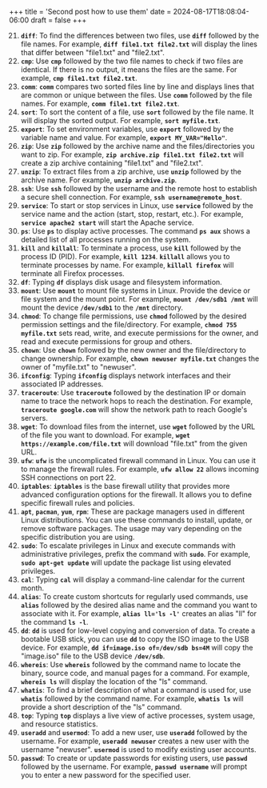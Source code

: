 +++
title = 'Second post how to use them'
date = 2024-08-17T18:08:04-06:00
draft = false
+++


21. **`diff`**: To find the differences between two files, use **`diff`** followed by the file names. For example, **`diff file1.txt file2.txt`** will display the lines that differ between "file1.txt" and "file2.txt".
22. **`cmp`**: Use **`cmp`** followed by the two file names to check if two files are identical. If there is no output, it means the files are the same. For example, **`cmp file1.txt file2.txt`**.
23. **`comm`**: **`comm`** compares two sorted files line by line and displays lines that are common or unique between the files. Use **`comm`** followed by the file names. For example, **`comm file1.txt file2.txt`**.
24. **`sort`**: To sort the content of a file, use **`sort`** followed by the file name. It will display the sorted output. For example, **`sort myfile.txt`**.
25. **`export`**: To set environment variables, use **`export`** followed by the variable name and value. For example, **`export MY_VAR="Hello"`**.
26. **`zip`**: Use **`zip`** followed by the archive name and the files/directories you want to zip. For example, **`zip archive.zip file1.txt file2.txt`** will create a zip archive containing "file1.txt" and "file2.txt".
27. **`unzip`**: To extract files from a zip archive, use **`unzip`** followed by the archive name. For example, **`unzip archive.zip`**.
28. **`ssh`**: Use **`ssh`** followed by the username and the remote host to establish a secure shell connection. For example, **`ssh username@remote_host`**.
29. **`service`**: To start or stop services in Linux, use **`service`** followed by the service name and the action (start, stop, restart, etc.). For example, **`service apache2 start`** will start the Apache service.
30. **`ps`**: Use **`ps`** to display active processes. The command **`ps aux`** shows a detailed list of all processes running on the system.
31. **`kill`** and **`killall`**: To terminate a process, use **`kill`** followed by the process ID (PID). For example, **`kill 1234`**. **`killall`** allows you to terminate processes by name. For example, **`killall firefox`** will terminate all Firefox processes.
32. **`df`**: Typing **`df`** displays disk usage and filesystem information.
33. **`mount`**: Use **`mount`** to mount file systems in Linux. Provide the device or file system and the mount point. For example, **`mount /dev/sdb1 /mnt`** will mount the device **`/dev/sdb1`** to the **`/mnt`** directory.
34. **`chmod`**: To change file permissions, use **`chmod`** followed by the desired permission settings and the file/directory. For example, **`chmod 755 myfile.txt`** sets read, write, and execute permissions for the owner, and read and execute permissions for group and others.
35. **`chown`**: Use **`chown`** followed by the new owner and the file/directory to change ownership. For example, **`chown newuser myfile.txt`** changes the owner of "myfile.txt" to "newuser".
36. **`ifconfig`**: Typing **`ifconfig`** displays network interfaces and their associated IP addresses.
37. **`traceroute`**: Use **`traceroute`** followed by the destination IP or domain name to trace the network hops to reach the destination. For example, **`traceroute google.com`** will show the network path to reach Google's servers.
38. **`wget`**: To download files from the internet, use **`wget`** followed by the URL of the file you want to download. For example, **`wget https://example.com/file.txt`** will download "file.txt" from the given URL.
39. **`ufw`**: **`ufw`** is the uncomplicated firewall command in Linux. You can use it to manage the firewall rules. For example, **`ufw allow 22`** allows incoming SSH connections on port 22.
40. **`iptables`**: **`iptables`** is the base firewall utility that provides more advanced configuration options for the firewall. It allows you to define specific firewall rules and policies.
41. **`apt`**, **`pacman`**, **`yum`**, **`rpm`**: These are package managers used in different Linux distributions. You can use these commands to install, update, or remove software packages. The usage may vary depending on the specific distribution you are using.
42. **`sudo`**: To escalate privileges in Linux and execute commands with administrative privileges, prefix the command with **`sudo`**. For example, **`sudo apt-get update`** will update the package list using elevated privileges.
43. **`cal`**: Typing **`cal`** will display a command-line calendar for the current month.
44. **`alias`**: To create custom shortcuts for regularly used commands, use **`alias`** followed by the desired alias name and the command you want to associate with it. For example, **`alias ll='ls -l'`** creates an alias "ll" for the command **`ls -l`**.
45. **`dd`**: **`dd`** is used for low-level copying and conversion of data. To create a bootable USB stick, you can use **`dd`** to copy the ISO image to the USB device. For example, **`dd if=image.iso of=/dev/sdb bs=4M`** will copy the "image.iso" file to the USB device **`/dev/sdb`**.
46. **`whereis`**: Use **`whereis`** followed by the command name to locate the binary, source code, and manual pages for a command. For example, **`whereis ls`** will display the location of the "ls" command.
47. **`whatis`**: To find a brief description of what a command is used for, use **`whatis`** followed by the command name. For example, **`whatis ls`** will provide a short description of the "ls" command.
48. **`top`**: Typing **`top`** displays a live view of active processes, system usage, and resource statistics.
49. **`useradd`** and **`usermod`**: To add a new user, use **`useradd`** followed by the username. For example, **`useradd newuser`** creates a new user with the username "newuser". **`usermod`** is used to modify existing user accounts.
50. **`passwd`**: To create or update passwords for existing users, use **`passwd`** followed by the username. For example, **`passwd username`** will prompt you to enter a new password for the specified user.